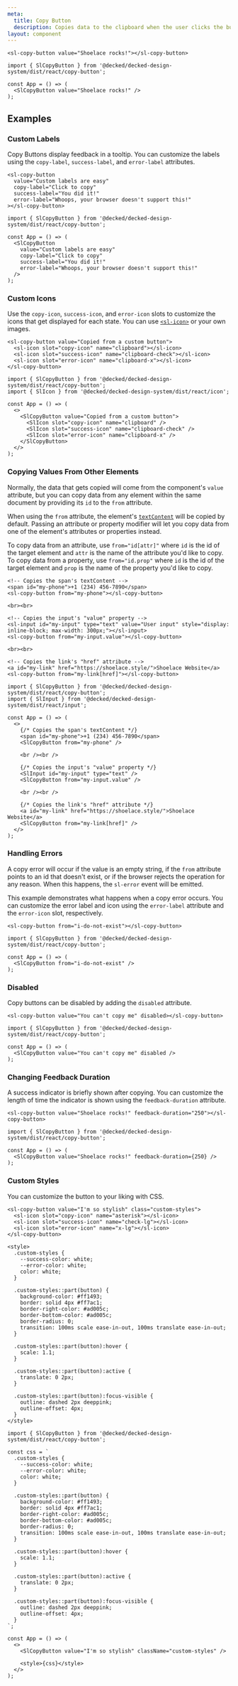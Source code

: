 ```yaml
---
meta:
  title: Copy Button
  description: Copies data to the clipboard when the user clicks the button.
layout: component
---
```


```html:preview
<sl-copy-button value="Shoelace rocks!"></sl-copy-button>
```

```jsx:react
import { SlCopyButton } from '@decked/decked-design-system/dist/react/copy-button';

const App = () => (
  <SlCopyButton value="Shoelace rocks!" />
);
```

## Examples

### Custom Labels

Copy Buttons display feedback in a tooltip. You can customize the labels using the `copy-label`, `success-label`, and `error-label` attributes.

```html:preview
<sl-copy-button
  value="Custom labels are easy"
  copy-label="Click to copy"
  success-label="You did it!"
  error-label="Whoops, your browser doesn't support this!"
></sl-copy-button>
```

```jsx:react
import { SlCopyButton } from '@decked/decked-design-system/dist/react/copy-button';

const App = () => (
  <SlCopyButton
    value="Custom labels are easy"
    copy-label="Click to copy"
    success-label="You did it!"
    error-label="Whoops, your browser doesn't support this!"
  />
);
```

### Custom Icons

Use the `copy-icon`, `success-icon`, and `error-icon` slots to customize the icons that get displayed for each state. You can use [`<sl-icon>`](/components/icon) or your own images.

```html:preview
<sl-copy-button value="Copied from a custom button">
  <sl-icon slot="copy-icon" name="clipboard"></sl-icon>
  <sl-icon slot="success-icon" name="clipboard-check"></sl-icon>
  <sl-icon slot="error-icon" name="clipboard-x"></sl-icon>
</sl-copy-button>
```

```jsx:react
import { SlCopyButton } from '@decked/decked-design-system/dist/react/copy-button';
import { SlIcon } from '@decked/decked-design-system/dist/react/icon';

const App = () => (
  <>
    <SlCopyButton value="Copied from a custom button">
      <SlIcon slot="copy-icon" name="clipboard" />
      <SlIcon slot="success-icon" name="clipboard-check" />
      <SlIcon slot="error-icon" name="clipboard-x" />
    </SlCopyButton>
  </>
);
```

### Copying Values From Other Elements

Normally, the data that gets copied will come from the component's `value` attribute, but you can copy data from any element within the same document by providing its `id` to the `from` attribute.

When using the `from` attribute, the element's [`textContent`](https://developer.mozilla.org/en-US/docs/Web/API/Node/textContent) will be copied by default. Passing an attribute or property modifier will let you copy data from one of the element's attributes or properties instead.

To copy data from an attribute, use `from="id[attr]"` where `id` is the id of the target element and `attr` is the name of the attribute you'd like to copy. To copy data from a property, use `from="id.prop"` where `id` is the id of the target element and `prop` is the name of the property you'd like to copy.

```html:preview
<!-- Copies the span's textContent -->
<span id="my-phone">+1 (234) 456-7890</span>
<sl-copy-button from="my-phone"></sl-copy-button>

<br><br>

<!-- Copies the input's "value" property -->
<sl-input id="my-input" type="text" value="User input" style="display: inline-block; max-width: 300px;"></sl-input>
<sl-copy-button from="my-input.value"></sl-copy-button>

<br><br>

<!-- Copies the link's "href" attribute -->
<a id="my-link" href="https://shoelace.style/">Shoelace Website</a>
<sl-copy-button from="my-link[href]"></sl-copy-button>
```

```jsx:react
import { SlCopyButton } from '@decked/decked-design-system/dist/react/copy-button';
import { SlInput } from '@decked/decked-design-system/dist/react/input';

const App = () => (
  <>
    {/* Copies the span's textContent */}
    <span id="my-phone">+1 (234) 456-7890</span>
    <SlCopyButton from="my-phone" />

    <br /><br />

    {/* Copies the input's "value" property */}
    <SlInput id="my-input" type="text" />
    <SlCopyButton from="my-input.value" />

    <br /><br />

    {/* Copies the link's "href" attribute */}
    <a id="my-link" href="https://shoelace.style/">Shoelace Website</a>
    <SlCopyButton from="my-link[href]" />
  </>
);
```

### Handling Errors

A copy error will occur if the value is an empty string, if the `from` attribute points to an id that doesn't exist, or if the browser rejects the operation for any reason. When this happens, the `sl-error` event will be emitted.

This example demonstrates what happens when a copy error occurs. You can customize the error label and icon using the `error-label` attribute and the `error-icon` slot, respectively.

```html:preview
<sl-copy-button from="i-do-not-exist"></sl-copy-button>
```

```jsx:react
import { SlCopyButton } from '@decked/decked-design-system/dist/react/copy-button';

const App = () => (
  <SlCopyButton from="i-do-not-exist" />
);
```

### Disabled

Copy buttons can be disabled by adding the `disabled` attribute.

```html:preview
<sl-copy-button value="You can't copy me" disabled></sl-copy-button>
```

```jsx:react
import { SlCopyButton } from '@decked/decked-design-system/dist/react/copy-button';

const App = () => (
  <SlCopyButton value="You can't copy me" disabled />
);
```

### Changing Feedback Duration

A success indicator is briefly shown after copying. You can customize the length of time the indicator is shown using the `feedback-duration` attribute.

```html:preview
<sl-copy-button value="Shoelace rocks!" feedback-duration="250"></sl-copy-button>
```

```jsx:react
import { SlCopyButton } from '@decked/decked-design-system/dist/react/copy-button';

const App = () => (
  <SlCopyButton value="Shoelace rocks!" feedback-duration={250} />
);
```

### Custom Styles

You can customize the button to your liking with CSS.

```html:preview
<sl-copy-button value="I'm so stylish" class="custom-styles">
  <sl-icon slot="copy-icon" name="asterisk"></sl-icon>
  <sl-icon slot="success-icon" name="check-lg"></sl-icon>
  <sl-icon slot="error-icon" name="x-lg"></sl-icon>
</sl-copy-button>

<style>
  .custom-styles {
    --success-color: white;
    --error-color: white;
    color: white;
  }

  .custom-styles::part(button) {
    background-color: #ff1493;
    border: solid 4px #ff7ac1;
    border-right-color: #ad005c;
    border-bottom-color: #ad005c;
    border-radius: 0;
    transition: 100ms scale ease-in-out, 100ms translate ease-in-out;
  }

  .custom-styles::part(button):hover {
    scale: 1.1;
  }

  .custom-styles::part(button):active {
    translate: 0 2px;
  }

  .custom-styles::part(button):focus-visible {
    outline: dashed 2px deeppink;
    outline-offset: 4px;
  }
</style>
```

```jsx:react
import { SlCopyButton } from '@decked/decked-design-system/dist/react/copy-button';

const css = `
  .custom-styles {
    --success-color: white;
    --error-color: white;
    color: white;
  }

  .custom-styles::part(button) {
    background-color: #ff1493;
    border: solid 4px #ff7ac1;
    border-right-color: #ad005c;
    border-bottom-color: #ad005c;
    border-radius: 0;
    transition: 100ms scale ease-in-out, 100ms translate ease-in-out;
  }

  .custom-styles::part(button):hover {
    scale: 1.1;
  }

  .custom-styles::part(button):active {
    translate: 0 2px;
  }

  .custom-styles::part(button):focus-visible {
    outline: dashed 2px deeppink;
    outline-offset: 4px;
  }
`;

const App = () => (
  <>
    <SlCopyButton value="I'm so stylish" className="custom-styles" />

    <style>{css}</style>
  </>
);
```
